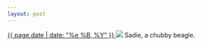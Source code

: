 ```yaml
---
layout: post
---
```


<p>
  <a href="/46">
    <time>{{ page.date | date: "%e %B, %Y" }}</time>
  </a>
  <a href="/46"><img src="{{ site.assets_url }}/46.jpg"/></a>
  <span>Sadie, a chubby beagle.</span>
</p>
